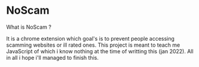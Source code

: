 # NoScam

What is NoScam ?

It is a chrome extension which goal's is to prevent people accessing scamming websites or ill rated ones.
This project is meant to teach me JavaScript of which i know nothing at the time of writting this (jan 2022). 
All in all i hope i'll managed to finish this.
